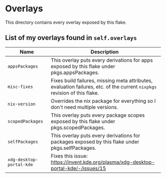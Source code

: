 # Overlays

This directory contains every overlay exposed by this flake.

## List of my overlays found in `self.overlays`

| Name | Description |
| ---- | ----------- |
| `appsPackages` | This overlay puts every derivations for apps exposed by this flake under pkgs.appsPackages. |
| `misc-fixes` | Fixes build failures, missing meta attributes, evaluation failures, etc. of the current `nixpkgs` revision of this flake. |
| `nix-version` | Overrides the nix package for everything so I don't need multiple versions. |
| `scopedPackages` | This overlay puts every package scopes exposed by this flake under pkgs.scopedPackages. |
| `selfPackages` | This overlay puts every derivations for packages exposed by this flake under pkgs.selfPackages. |
| `xdg-desktop-portal-kde` | Fixes this issue: https://invent.kde.org/plasma/xdg-desktop-portal-kde/-/issues/15 |
